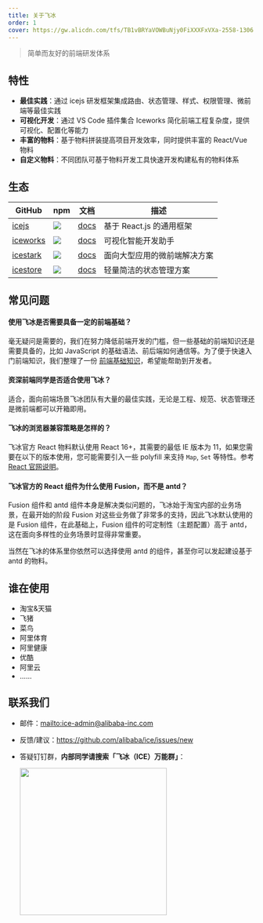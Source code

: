 ```yaml
---
title: 关于飞冰
order: 1
cover: https://gw.alicdn.com/tfs/TB1vBRYaVOWBuNjy0FiXXXFxVXa-2558-1306.jpg
---
```


> 简单而友好的前端研发体系

## 特性

- **最佳实践**：通过 icejs 研发框架集成路由、状态管理、样式、权限管理、微前端等最佳实践
- **可视化开发**：通过 VS Code 插件集合 Iceworks 简化前端工程复杂度，提供可视化、配置化等能力
- **丰富的物料**：基于物料拼装提高项目开发效率，同时提供丰富的 React/Vue 物料
- **自定义物料**：不同团队可基于物料开发工具快速开发构建私有的物料体系

## 生态

|    GitHub         |    npm                                 |     文档    |   描述       |
|----------------|-----------------------------------------|--------------|-----------|
| [icejs](https://github.com/alibaba/ice) | ![](https://img.shields.io/npm/v/ice.js.svg) | [docs](/docs/guide/intro) |基于 React.js 的通用框架|
| [iceworks](https://github.com/ice-lab/iceworks) | ![](https://vsmarketplacebadge.apphb.com/version-short/iceworks-team.iceworks.svg?logo=visual-studio-code) | [docs](/docs/iceworks/about) |可视化智能开发助手|
| [icestark](https://github.com/ice-lab/icestark) | ![](https://img.shields.io/npm/v/@ice/stark.svg) | [docs](/docs/icestark/guide/about) |面向大型应用的微前端解决方案|
| [icestore](https://github.com/ice-lab/icestore) | ![](https://img.shields.io/npm/v/@ice/store.svg) | [docs](https://github.com/ice-lab/icestore#icestore) |轻量简洁的状态管理方案|

## 常见问题

#### 使用飞冰是否需要具备一定的前端基础？

毫无疑问是需要的，我们在努力降低前端开发的门槛，但一些基础的前端知识还是需要具备的，比如 JavaScript 的基础语法、前后端如何通信等。为了便于快速入门前端知识，我们整理了一份 [前端基础知识](/docs/guide/resource/front-basic)，希望能帮助到开发者。

#### 资深前端同学是否适合使用飞冰？

适合，面向前端场景飞冰团队有大量的最佳实践，无论是工程、规范、状态管理还是微前端都可以开箱即用。

#### 飞冰的浏览器兼容策略是怎样的？

飞冰官方 React 物料默认使用 React 16+，其需要的最低 IE 版本为 11，如果您需要在以下的版本使用，您可能需要引入一些 polyfill 来支持 `Map`, `Set` 等特性。参考[React 官网说明](https://reactjs.org/blog/2017/09/26/react-v16.0.html#javascript-environment-requirements)。

#### 飞冰官方的 React 组件为什么使用 Fusion，而不是 antd？

Fusion 组件和 antd 组件本身是解决类似问题的，飞冰始于淘宝内部的业务场景，在最开始的阶段 Fusion 对这些业务做了非常多的支持，因此飞冰默认使用的是 Fusion 组件，在此基础上，Fusion 组件的可定制性（主题配置）高于 antd，这在面向多样性的业务场景时显得非常重要。

当然在飞冰的体系里你依然可以选择使用 antd 的组件，甚至你可以发起建设基于 antd 的物料。

## 谁在使用

- 淘宝&天猫
- 飞猪
- 菜鸟
- 阿里体育
- 阿里健康
- 优酷
- 阿里云
- ……

## 联系我们

* 邮件：<mailto:ice-admin@alibaba-inc.com>
* 反馈/建议：<https://github.com/alibaba/ice/issues/new>
* 答疑钉钉群，**内部同学请搜索「飞冰（ICE）万能群」**：

  <img src="http://ice.alicdn.com/assets/images/qrcode.png" width="300" />
